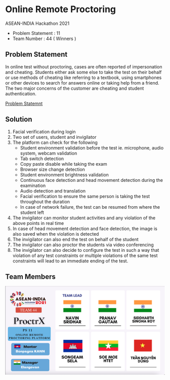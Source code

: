 # Online Remote Proctoring

ASEAN-INDIA Hackathon 2021

- Problem Statement : 11
- Team Number : 44 ( Winners )

## Problem Statement

In online test without proctoring, cases are often reported of impersonation and cheating. Students either ask some else to take the test on their behalf or use methods of cheating like referring to a textbook, using smartphones or other devices to search for answers online or taking help from a friend. The two major concerns of the customer are cheating and student authentication.

[Problem Statemnt](https://india-asean.mic.gov.in/problem-statement)

## Solution

1. Facial verification during login
2. Two set of users, student and invigilator
3. The platform can check for the following
   - Student environment validation before the test ie. microphone, audio system, webcam validation
   - Tab switch detection
   - Copy paste disable while taking the exam
   - Browser size change detection
   - Student environment brightness validation
   - Continuous face detection and head movement detection during the examination
   - Audio detection and translation
   - Facial verification to ensure the same person is taking the test throughout the duration
   - In case of network failure, the test can be resumed from where the student left
4. The invigilator can monitor student activities and any violation of the above points in real time
5. In case of head movement detection and face detection, the image is also saved when the violation is detected
6. The invigilator can also end the test on behalf of the student
7. The invigilator can also proctor the students via video conferencing
8. The invigilator can also decide to configure the test in such a way that violation of any test constraints or multiple violations of the same test constraints will lead to an immediate ending of the test.

## Team Members

![Team Architecture](./assets/team.png)
